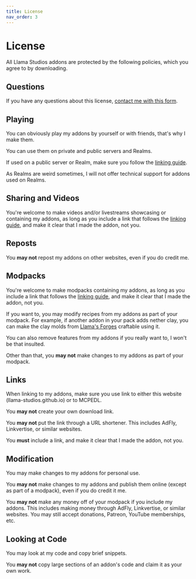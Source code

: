 ```yaml
---
title: License
nav_order: 3
---
```

# License
All Llama Studios addons are protected by the following policies, which you agree to by downloading.

## Questions
If you have any questions about this license, [contact me with this form](https://docs.google.com/forms/d/e/1FAIpQLSeKr_PbqUBF1kBB8lWgr_bC1CY1TPUCAHrPu0u4AxsGWloGvQ/viewform).

## Playing
You can obviously play my addons by yourself or with friends, that's why I make them.

You can use them on private and public servers and Realms.

If used on a public server or Realm, make sure you follow the [linking guide](#links).

As Realms are weird sometimes, I will not offer technical support for addons used on Realms.

## Sharing and Videos
You're welcome to make videos and/or livestreams showcasing or containing my addons, as long as you include a link that follows the [linking guide](#links), and make it clear that I made the addon, not you.

## Reposts
You __may not__ repost my addons on other websites, even if you do credit me.

## Modpacks
You're welcome to make modpacks containing my addons, as long as you include a link that follows the [linking guide](#links), and make it clear that I made the addon, not you.

If you want to, you may modify recipes from my addons as part of your modpack. For example, if another addon in your pack adds nether clay, you can make the clay molds from [Llama's Forges](/llamas-forges.html) craftable using it.

You can also remove features from my addons if you really want to, I won't be that insulted.

Other than that, you __may not__ make changes to my addons as part of your modpack.

## Links
When linking to my addons, make sure you use link to either this website (llama-studios.github.io) or to MCPEDL.

You __may not__ create your own download link.

You __may not__ put the link through a URL shortener. This includes AdFly, Linkvertise, or similar websites.

You __must__ include a link, and make it clear that I made the addon, not you.

## Modification
You may make changes to my addons for personal use.

You __may not__ make changes to my addons and publish them online (except as part of a modpack), even if you do credit it me.

You __may not__ make any money off of your modpack if you include my addons. This includes making money through AdFly, Linkvertise, or similar websites. You may still accept donations, Patreon, YouTube memberships, etc.

## Looking at Code
You may look at my code and copy brief snippets.

You __may not__ copy large sections of an addon's code and claim it as your own work.
